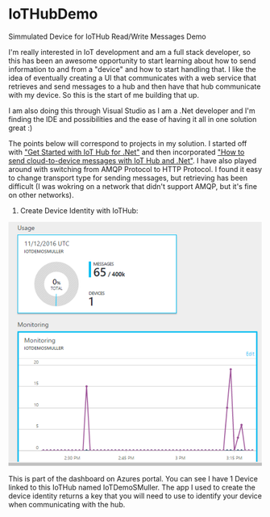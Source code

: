 # IoTHubDemo
Simmulated Device for IoTHub Read/Write Messages Demo

I'm really interested in IoT development and am a full stack developer, so this has been an awesome opportunity to start learning about how to send information to and from a "device" and how to start handling that. I like the idea of eventually creating a UI that communicates with a web service that retrieves and send messages to a hub and then have that hub communicate with my device. So this is the start of me building that up.

I am also doing this through Visual Studio as I am a .Net developer and I'm finding the IDE and possibilities and the ease of having it all in one solution great :)

The points below will correspond to projects in my solution. I started off with ["Get Started with IoT Hub for .Net"](https://azure.microsoft.com/en-us/documentation/articles/iot-hub-csharp-csharp-getstarted/) and then incorporated ["How to send cloud-to-device messages with IoT Hub and .Net"](https://azure.microsoft.com/en-us/documentation/articles/iot-hub-csharp-csharp-c2d/). I have also played around with switching from AMQP Protocol to HTTP Protocol. I found it easy to change transport type for sending messages, but retrieving has been difficult (I was wokring on a network that didn't support AMQP, but it's fine on other networks).

1. Create Device Identity with IoTHub:
<p align="center">
  <img src="https://github.com/SandraMuller/IoTHubDemo/blob/master/ScreenShot/IoTHubDashboard.png"/>
</p>
This is part of the dashboard on Azures portal. You can see I have 1 Device linked to this IoTHub named IoTDemoSMuller. The app I used to create the device identity returns a key that you will need to use to identify your device when communicating with the hub.
